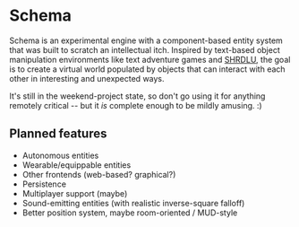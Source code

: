 # Schema

Schema is an experimental engine with a component-based entity system that was
built to scratch an intellectual itch. Inspired by text-based object
manipulation environments like text adventure games and
[SHRDLU](http://en.wikipedia.org/wiki/SHRDLU), the goal is to create a virtual
world populated by objects that can interact with each other in interesting and
unexpected ways.

It's still in the weekend-project state, so don't go using it for anything
remotely critical -- but it *is* complete enough to be mildly amusing. :)

## Planned features

* Autonomous entities
* Wearable/equippable entities
* Other frontends (web-based? graphical?)
* Persistence
* Multiplayer support (maybe)
* Sound-emitting entities (with realistic inverse-square falloff)
* Better position system, maybe room-oriented / MUD-style
